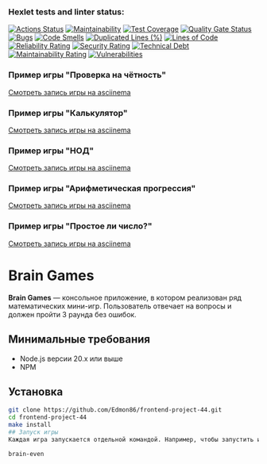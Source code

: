 ### Hexlet tests and linter status:
[![Actions Status](https://github.com/Edmon86/frontend-project-44/actions/workflows/hexlet-check.yml/badge.svg)](https://github.com/Edmon86/frontend-project-44/actions)
[![Maintainability](https://api.codeclimate.com/v1/badges/3586ef4e66996dc20e98/maintainability)](https://codeclimate.com/github/Edmon86/frontend-project-44/maintainability)
[![Test Coverage](https://api.codeclimate.com/v1/badges/3586ef4e66996dc20e98/test_coverage)](https://codeclimate.com/github/Edmon86/frontend-project-44/test_coverage)
[![Quality Gate Status](https://sonarcloud.io/api/project_badges/measure?project=Edmon86_frontend-project-44&metric=alert_status)](https://sonarcloud.io/summary/new_code?id=Edmon86_frontend-project-44)
[![Bugs](https://sonarcloud.io/api/project_badges/measure?project=Edmon86_frontend-project-44&metric=bugs)](https://sonarcloud.io/summary/new_code?id=Edmon86_frontend-project-44)
[![Code Smells](https://sonarcloud.io/api/project_badges/measure?project=Edmon86_frontend-project-44&metric=code_smells)](https://sonarcloud.io/summary/new_code?id=Edmon86_frontend-project-44)
[![Duplicated Lines (%)](https://sonarcloud.io/api/project_badges/measure?project=Edmon86_frontend-project-44&metric=duplicated_lines_density)](https://sonarcloud.io/summary/new_code?id=Edmon86_frontend-project-44)
[![Lines of Code](https://sonarcloud.io/api/project_badges/measure?project=Edmon86_frontend-project-44&metric=ncloc)](https://sonarcloud.io/summary/new_code?id=Edmon86_frontend-project-44)
[![Reliability Rating](https://sonarcloud.io/api/project_badges/measure?project=Edmon86_frontend-project-44&metric=reliability_rating)](https://sonarcloud.io/summary/new_code?id=Edmon86_frontend-project-44)
[![Security Rating](https://sonarcloud.io/api/project_badges/measure?project=Edmon86_frontend-project-44&metric=security_rating)](https://sonarcloud.io/summary/new_code?id=Edmon86_frontend-project-44)
[![Technical Debt](https://sonarcloud.io/api/project_badges/measure?project=Edmon86_frontend-project-44&metric=sqale_index)](https://sonarcloud.io/summary/new_code?id=Edmon86_frontend-project-44)
[![Maintainability Rating](https://sonarcloud.io/api/project_badges/measure?project=Edmon86_frontend-project-44&metric=sqale_rating)](https://sonarcloud.io/summary/new_code?id=Edmon86_frontend-project-44)
[![Vulnerabilities](https://sonarcloud.io/api/project_badges/measure?project=Edmon86_frontend-project-44&metric=vulnerabilities)](https://sonarcloud.io/summary/new_code?id=Edmon86_frontend-project-44)
### Пример игры "Проверка на чётность"
[Смотреть запись игры на asciinema](https://asciinema.org/a/YgC4mDM9jDuYPxgmnq4wE1E3z)
### Пример игры "Калькулятор" 
[Смотреть запись игры на asciinema](https://asciinema.org/a/4dUTaMA964ACeo2KwFWL61kMF)
### Пример игры "НОД"
[Смотреть запись игры на asciinema](https://asciinema.org/a/Tj8oRwXNyqulSLa7S6gMgmka4)
### Пример игры "Арифметическая прогрессия"
[Смотреть запись игры на asciinema](https://asciinema.org/a/vcH0493SNObTCVb0k2pet9NBq)
### Пример игры "Простое ли число?"
[Смотреть запись игры на asciinema](https://asciinema.org/a/uJNyaOwgMzu4rz7quntZJEBTO)
# Brain Games

**Brain Games** — консольное приложение, в котором реализован ряд математических мини-игр. Пользователь отвечает на вопросы и должен пройти 3 раунда без ошибок.
## Минимальные требования
- Node.js версии 20.x или выше
- NPM
## Установка
```bash
git clone https://github.com/Edmon86/frontend-project-44.git
cd frontend-project-44
make install
## Запуск игры
Каждая игра запускается отдельной командой. Например, чтобы запустить игру на определение чётных чисел, выполните:

brain-even

